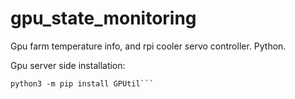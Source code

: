 # gpu_state_monitoring
Gpu farm temperature info, and rpi cooler servo controller. Python.  
  
Gpu server side installation:  
```python3 -m pip install aiohttp   
python3 -m pip install GPUtil```

